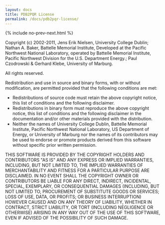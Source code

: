 ```yaml
---
layout: docs
title: PDB2PQR License
permalink: /docs/pdb2pqr-license/
---
```



{% include no-prev-next.html %}



Copyright (c) 2002-2011, Jens Erik Nielsen, University College Dublin; Nathan A. Baker, Battelle Memorial Institute, Developed at the Pacific Northwest National Laboratory, operated by Battelle Memorial Institute, Pacific Northwest Division for the U.S. Department Energy.; Paul Czodrowski & Gerhard Klebe, University of Marburg.

All rights reserved.

Redistribution and use in source and binary forms, with or without modification, are permitted provided that the following conditions are met:

- Redistributions of source code must retain the above copyright notice, this list of conditions and the following disclaimer.
- Redistributions in binary form must reproduce the above copyright notice, this list of conditions and the following disclaimer in the documentation and/or other materials provided with the distribution.
- Neither the names of University College Dublin, Battelle Memorial Institute, Pacific Northwest National Laboratory, US Department of Energy, or University of Marburg nor the names of its contributors may be used to endorse or promote products derived from this software without specific prior written permission.

THIS SOFTWARE IS PROVIDED BY THE COPYRIGHT HOLDERS AND CONTRIBUTORS "AS IS" AND ANY EXPRESS OR IMPLIED WARRANTIES, INCLUDING, BUT NOT LIMITED TO, THE IMPLIED WARRANTIES OF MERCHANTABILITY AND FITNESS FOR A PARTICULAR PURPOSE ARE DISCLAIMED. IN NO EVENT SHALL THE COPYRIGHT OWNER OR CONTRIBUTORS BE LIABLE FOR ANY DIRECT, INDIRECT, INCIDENTAL, SPECIAL, EXEMPLARY, OR CONSEQUENTIAL DAMAGES (INCLUDING, BUT NOT LIMITED TO, PROCUREMENT OF SUBSTITUTE GOODS OR SERVICES; LOSS OF USE, DATA, OR PROFITS; OR BUSINESS INTERRUPTION) HOWEVER CAUSED AND ON ANY THEORY OF LIABILITY, WHETHER IN CONTRACT, STRICT LIABILITY, OR TORT (INCLUDING NEGLIGENCE OR OTHERWISE) ARISING IN ANY WAY OUT OF THE USE OF THIS SOFTWARE, EVEN IF ADVISED OF THE POSSIBILITY OF SUCH DAMAGE.
